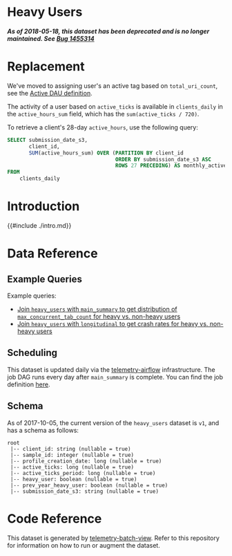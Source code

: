 # Heavy Users

***As of 2018-05-18, this dataset has been deprecated and is no longer maintained. See [Bug 1455314](https://bugzilla.mozilla.org/show_bug.cgi?id=1455314)***

<!-- toc -->

# Replacement

We've moved to assigning user's an active tag based on `total_uri_count`, see
the [Active DAU definition](../../../cookbooks/active_dau.md).

The activity of a user based on `active_ticks` is available in `clients_daily`
in the `active_hours_sum` field, which has the `sum(active_ticks / 720)`.

To retrieve a client's 28-day `active_hours`, use the following query:
```sql
SELECT submission_date_s3,
       client_id,
       SUM(active_hours_sum) OVER (PARTITION BY client_id
                                   ORDER BY submission_date_s3 ASC
                                   ROWS 27 PRECEDING) AS monthly_active_hours
FROM
    clients_daily
```

# Introduction

{{#include ./intro.md}}

# Data Reference

## Example Queries

Example queries:

- [Join `heavy_users` with `main_summary` to get distribution of `max_concurrent_tab_count` for heavy vs. non-heavy users](https://sql.telemetry.mozilla.org/queries/47041/source#127382)
- [Join `heavy_users` with `longitudinal` to get crash rates for heavy vs. non-heavy users](https://sql.telemetry.mozilla.org/queries/47044/source#127385)

## Scheduling

This dataset is updated daily via the [telemetry-airflow](https://github.com/mozilla/telemetry-airflow) infrastructure.
The job DAG runs every day after `main_summary` is complete.
You can find the job definition
[here](https://github.com/mozilla/telemetry-airflow/blob/master/dags/main_summary.py#L187-L195).

## Schema

As of 2017-10-05, the current version of the `heavy_users` dataset is `v1`, and has a schema as follows:

```
root
 |-- client_id: string (nullable = true)
 |-- sample_id: integer (nullable = true)
 |-- profile_creation_date: long (nullable = true)
 |-- active_ticks: long (nullable = true)
 |-- active_ticks_period: long (nullable = true)
 |-- heavy_user: boolean (nullable = true)
 |-- prev_year_heavy_user: boolean (nullable = true)
 |-- submission_date_s3: string (nullable = true)
```

# Code Reference

This dataset is generated by
[telemetry-batch-view](https://github.com/mozilla/telemetry-batch-view/blob/master/GRAVEYARD.md#heavy-users).
Refer to this repository for information on how to run or augment the dataset.
